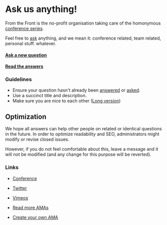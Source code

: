 # Ask us anything!

From the Front is the no-profit organisation taking care of the homonymous [conference series](http://lanyrd.com/series/fromthefront/).

Feel free to [ask](../../issues/new) anything, and we mean it: conference related, team related, personal stuff. whatever.

#### [Ask a new question](../../issues/new)
#### [Read the answers](../../issues?q=is%3Aissue+is%3Aclosed)

### Guidelines

- Ensure your question hasn't already been [answered](../../issues?q=is%3Aissue+is%3Aclosed) or [asked](../../issues).
- Use a succinct title and description.
- Make sure you are nice to each other ([Long version](code-of-conduct.md))

## Optimization

We hope all answers can help other people on related or identical questions in the future. 
In order to optimize readability and SEO, administrators might modify or revise closed issues.

However, if you do not feel comfortable about this, leave a message and it will not be modified (and any change for this purpose will be reverted).

### Links

- [Conference](http://fromthefront.it)
- [Twitter](http://twitter.com/fromthefront)
- [Vimeos](http://vimeo.com/fromthefront)

- [Read more AMAs](https://github.com/sindresorhus/amas)
- [Create your own AMA](https://github.com/sindresorhus/amas/blob/master/create-ama.md)
